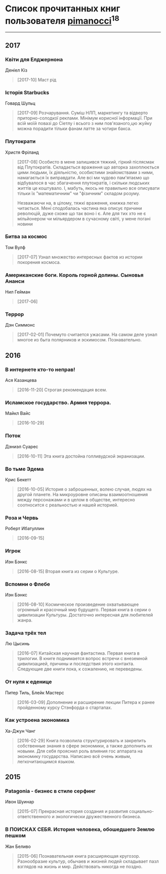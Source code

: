 # Список прочитанных книг пользователя [pimanocci](https://plus.google.com/117124011531379579265)<sup>18</sup>
---

## 2017

### Квіти для Елджернона
Деніел Кіз
> [2017-10] Маст рід


### Історія Starbucks
Говард Шульц
> [2017-09] Розчарування. Суміш НЛП, маркетингу та відверто приторно-солодкої реклами. Мінімум корисної інформації. При всій моїй повазі до Сіетлу і всього з ним пов'язаного,цю жуйку можна порадити тільки фанам латте за чотири бакса.


### Плутократи
Христя Фріланд
> [2017-08] Особисто в мене залишився тяжкий, гіркий післясмак від Плутократів. Складається враження що авторка захоплюється цими людьми, їх діяльністю, особистими знайомствами з ними, намагається їх виправдати. Але всі ми чудово пам'ятаємо що відбувалося в час збагачення плутократів, і скільки людських життів це коштувало. І, мабуть, якось не правильно все описувати тільки їх "математичним" чи "фізичним" складом розуму. 
> 
> Незважаючи на, в цілому, тяжкі враження, книжка легко читається. Мені сподобалась частина яка описує причини революцій, дуже схоже що так воно і є. Але для тих хто не є мільйонером чи мільярдером в сучасному світі, у мене погані новини


### Битва за космос
Том Вулф
> [2017-07] Узнал множество интересных фактов из истории покорения космоса.


### Американские боги. Король горной долины. Сыновья Ананси
Нил Гейман
> [2017-06] 


### Террор
Дэн Симмонс
> [2017-02-01] Почемуто считается ужасами. На самом деле узнал многое из быта полярников и эскимосом. Познавательно.



## 2016

### В интернете кто-то неправ!
Ася Казанцева
> [2016-11-20] Строгая рекомендация всем.


### Исламское государство. Армия террора.
Майкл Вайс
> [2016-10-29] 


### Поток
Дэниэл Суарес
> [2016-10-11] Эта книга достойна голливудской экранизации.


### Во тьме Эдема
Крис Бекетт
> [2016-10-05] История о заброшенных, волею случая, людях на другой планете. На микроуровне описаны взаимоотношения между персонажами и в целом в обществе, интересно соотносится с реальностью и нашей историей.


### Роза и Червь
Роберт Ибатуллин
> [2016-09-15] 


### Игрок
Иэн Бэнкс
> [2016-08-15] Вторая книга из серии о Культуре.


### Вспомни о Флебе
Иэн Бэнкс
> [2016-08-10] Космическое произведение охватывающее огромный и красочный мир будущего. Первая книга в серии о цивилизации Культуры. Достаточно интересная для любителей жанра.


### Задача трёх тел
Лю Цысинь
> [2016-07] Китайская научная фантастика. Первая книга в трилогии. В книге поднимается вопрос встречи с внеземной цивилизацией, причины и последствия этого контакта. Следующие две книги пока, к сожалению, не переведены.


### От нуля к еденице
Питер Тиль, Блейк Мастерс
> [2016-03-09] Дополнение и расширение лекции Питера к ранее пройденному курсу Стэнфорда о стартапах.


### Как устроена экономика
Ха-Джун Чанг
> [2016-02-29] Книга позволила структурировать и закрепить собственные знания в сфере экономики, а также дополнить их новыми. Для себя прояснил роль влияния гос аппарата на экономику государства. Написано всё очень живым, легкочитающимся языком.



## 2015

### Patagonia - бизнес в стиле серфинг
Ивон Шуинар
> [2015-07] Прекрасная история создания и развития социально-ответственного и экологически дружественного бизнеса.


### В ПОИСКАХ СЕБЯ. История человека, обошедшего Землю пешком
Жан Беливо
> [2015-06] Познавательная книга расширяющая кругозор. Разнообразие культур, обычаев и жизней людей складывает пазл взглядов на жизнь и мир. Действовать никогда не поздно.



